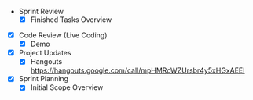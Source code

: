 - Sprint Review
  - [x] Finished Tasks Overview
- [x] Code Review (Live Coding)
  - [x] Demo
- [x] Project Updates
  - [x] Hangouts https://hangouts.google.com/call/mpHMRoWZUrsbr4y5xHGxAEEI
- [x] Sprint Planning
  - [x] Initial Scope Overview
